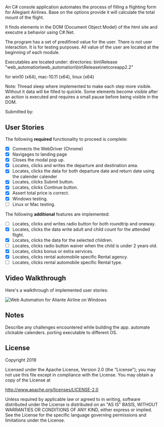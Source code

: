 # <Web Automation>

An C# console application automates the process of filling a flighting form for Allegiant Airlines.
   Base on the options provide it will calculate the total mount of the flight.
   
   It finds elements in the DOM (Document Object Model) of the html site and executre a behavior
   using C#.Net.
   
   The program has a set of predifined value for the user. There is not user interaction. It is for testing purposes.
   All value of the user are located at the beginning of each module.
   
   Executables are located under:
   directories: bin\Release\
   "web_automation\web_automation\bin\Release\netcoreapp2.2\"
   
   for
   win10 (x64), mac-10.11 (x64), linux (x64)
   
   Note:
   Thread sleep where implemented to make each step more visible.
   Without it data will be filled to quickle.
   Some elements become visible after an action is executed and requires a small pause before being visible in the DOM.

Submitted by: <Raul Rivero Rubio>

## User Stories

The following **required** functionality to proceed is complete:

* [X] Connects the WebDriver (Chrome)
* [X] Navigages to landing page
* [X] Closes the modal pop up.
* [X] Locates, clicks and writes the departure and destination area.
* [X] Locates, clicks the data for both departure date and return date using the calender calender
* [X] Locates, clicks Submit button.
* [X] Locates, clicks Continue button.
* [X] Assert total price is correct.
* [X] Windows testing.
* [ ] Linux or Mac testing.

The following **additional** features are implemented:
* [ ] Locates, clicks and writes radio button for both roundtrip and oneway.
* [X] Locates, clicks the data write adult and child count for the attended flight.
* [X] Locates, clicks the data for the selected children.
* [ ] Locates, clicks radio button waiver when the child is under 2 years old.
* [X] Locates, clicks bonus or extra services.
* [X] Locates, clicks rental automobile specific Rental agency.
* [ ] Locates, clicks rental automobile specific Rental type.

## Video Walkthrough

Here's a walkthrough of implemented user stories:

<img src='web-automation-on-windows.gif' title='Web Automation for Aliante Airline on Windows' alt='Web Automation for Aliante Airline on Windows' />

## Notes

Describe any challenges encountered while building the app.
automate clickable calenders.
porting executable to different OS.

## License

Copyright 2019 <Raul Rivero Rubio>

Licensed under the Apache License, Version 2.0 (the "License");
you may not use this file except in compliance with the License.
You may obtain a copy of the License at

http://www.apache.org/licenses/LICENSE-2.0

Unless required by applicable law or agreed to in writing, software
distributed under the License is distributed on an "AS IS" BASIS,
WITHOUT WARRANTIES OR CONDITIONS OF ANY KIND, either express or implied.
See the License for the specific language governing permissions and
limitations under the License.
